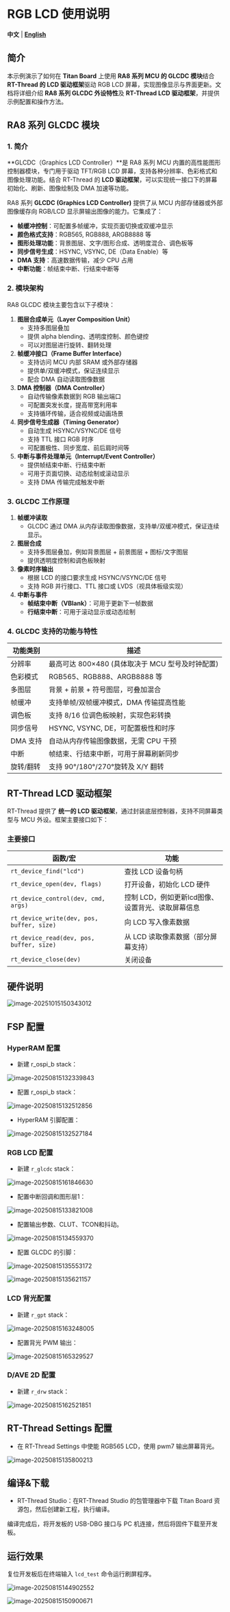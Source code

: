 # RGB LCD 使用说明

**中文** | [**English**](./README.md)

## 简介

本示例演示了如何在 **Titan Board** 上使用 **RA8 系列 MCU 的 GLCDC 模块**结合 **RT-Thread 的 LCD 驱动框架**驱动 RGB LCD 屏幕，实现图像显示与界面更新。文档将详细介绍 **RA8 系列 GLCDC 外设特性**及 **RT-Thread LCD 驱动框架**，并提供示例配置和操作方法。

## RA8 系列 GLCDC 模块

### 1. 简介

**GLCDC（Graphics LCD Controller）**是 RA8 系列 MCU 内置的高性能图形控制器模块，专门用于驱动 TFT/RGB LCD 屏幕，支持各种分辨率、色彩格式和图像处理功能。结合 RT-Thread 的 **LCD 驱动框架**，可以实现统一接口下的屏幕初始化、刷新、图像绘制及 DMA 加速等功能。

RA8 系列 **GLCDC (Graphics LCD Controller)** 提供了从 MCU 内部存储器或外部图像缓存向 RGB/LCD 显示屏输出图像的能力。它集成了：

- **帧缓冲控制**：可配置多帧缓冲，实现页面切换或双缓冲显示
- **颜色格式支持**：RGB565, RGB888, ARGB8888 等
- **图形处理功能**：背景图层、文字/图形合成、透明度混合、调色板等
- **同步信号生成**：HSYNC, VSYNC, DE（Data Enable）等
- **DMA 支持**：高速数据传输，减少 CPU 占用
- **中断功能**：帧结束中断、行结束中断等

### 2. 模块架构

RA8 GLCDC 模块主要包含以下子模块：

1. **图层合成单元（Layer Composition Unit）**
   - 支持多图层叠加
   - 提供 alpha blending、透明度控制、颜色键控
   - 可以对图层进行旋转、翻转处理
2. **帧缓冲接口（Frame Buffer Interface）**
   - 支持访问 MCU 内部 SRAM 或外部存储器
   - 提供单/双缓冲模式，保证连续显示
   - 配合 DMA 自动读取图像数据
3. **DMA 控制器（DMA Controller）**
   - 自动传输像素数据到 RGB 输出端口
   - 可配置突发长度，提高带宽利用率
   - 支持循环传输，适合视频或动画场景
4. **同步信号生成器（Timing Generator）**
   - 自动生成 HSYNC/VSYNC/DE 信号
   - 支持 TTL 接口 RGB 时序
   - 可配置极性、同步宽度、前后肩时间等
5. **中断与事件处理单元（Interrupt/Event Controller）**
   - 提供帧结束中断、行结束中断
   - 可用于页面切换、动态绘制或滚动显示
   - 支持 DMA 传输完成触发中断

### 3. GLCDC 工作原理

1. **帧缓冲读取**
   - GLCDC 通过 DMA 从内存读取图像数据，支持单/双缓冲模式，保证连续显示。
2. **图层合成**
   - 支持多图层叠加，例如背景图层 + 前景图层 + 图标/文字图层
   - 提供透明度控制和调色板映射
3. **像素时序输出**
   - 根据 LCD 的接口要求生成 HSYNC/VSYNC/DE 信号
   - 支持 RGB 并行接口、TTL 接口或 LVDS（视具体板级实现）
4. **中断与事件**
   - **帧结束中断（VBlank）**：可用于更新下一帧数据
   - **行结束中断**：可用于滚动显示或动态绘制

### 4. GLCDC 支持的功能与特性

| 功能类别  | 描述                                             |
| --------- | ------------------------------------------------ |
| 分辨率    | 最高可达 800×480 (具体取决于 MCU 型号及时钟配置) |
| 色彩模式  | RGB565、RGB888、ARGB8888 等                      |
| 多图层    | 背景 + 前景 + 符号图层，可叠加混合               |
| 帧缓冲    | 支持单帧/双帧缓冲模式，DMA 传输提高性能          |
| 调色板    | 支持 8/16 位调色板映射，实现色彩转换             |
| 同步信号  | HSYNC, VSYNC, DE，可配置极性和时序               |
| DMA 支持  | 自动从内存传输图像数据，无需 CPU 干预            |
| 中断      | 帧结束、行结束中断，可用于屏幕刷新同步           |
| 旋转/翻转 | 支持 90°/180°/270°旋转及 X/Y 翻转                |

## RT-Thread LCD 驱动框架

RT-Thread 提供了 **统一的 LCD 驱动框架**，通过封装底层控制器，支持不同屏幕类型与 MCU 外设。框架主要接口如下：

### 主要接口

| 函数/宏                                   | 功能                                              |
| ----------------------------------------- | ------------------------------------------------- |
| `rt_device_find("lcd")`                   | 查找 LCD 设备句柄                                 |
| `rt_device_open(dev, flags)`              | 打开设备，初始化 LCD 硬件                         |
| `rt_device_control(dev, cmd, args)`       | 控制 LCD，例如更新lcd图像、设置背光、读取屏幕信息 |
| `rt_device_write(dev, pos, buffer, size)` | 向 LCD 写入像素数据                               |
| `rt_device_read(dev, pos, buffer, size)`  | 从 LCD 读取像素数据（部分屏幕支持）               |
| `rt_device_close(dev)`                    | 关闭设备                                          |

## 硬件说明

![image-20251015150343012](figures/image-20251015150343012.png)

## FSP 配置

### HyperRAM 配置

* 新建 r_ospi_b stack：

![image-20250815132339843](figures/image-20250815132339843.png)

* 配置 r_ospi_b stack：

![image-20250815132512856](figures/image-20250815132512856.png)

* HyperRAM 引脚配置：

![image-20250815132527184](figures/image-20250815132527184.png)

### RGB LCD 配置

* 新建 `r_glcdc` stack：

![image-20250815161846630](figures/image-20250815161846630.png)

* 配置中断回调和图形层1：

![image-20250815133821008](figures/image-20250815133821008.png)

* 配置输出参数、CLUT、TCON和抖动。

![image-20250815134559370](figures/image-20250815134559370.png)

* 配置 GLCDC 的引脚：

![image-20250815135553172](figures/image-20250815135553172.png)

![image-20250815135621157](figures/image-20250815135621157.png)

### LCD 背光配置

* 新建 `r_gpt` stack：

![image-20250815163248005](figures/image-20250815163248005.png)

* 配置背光 PWM 输出：

![image-20250815165329527](figures/image-20250815165329527.png)

### D/AVE 2D 配置

* 新建 `r_drw` stack：

![image-20250815162521851](figures/image-20250815162521851.png)

## RT-Thread Settings 配置

* 在 RT-Thread Settings 中使能 RGB565 LCD，使用 pwm7 输出屏幕背光。

![image-20250815135800213](figures/image-20250815135800213.png)

## 编译&下载

* RT-Thread Studio：在RT-Thread Studio 的包管理器中下载 Titan Board 资源包，然后创建新工程，执行编译。


编译完成后，将开发板的 USB-DBG 接口与 PC 机连接，然后将固件下载至开发板。

## 运行效果

复位开发板后在终端输入 `lcd_test` 命令运行刷屏程序。

![image-20250815144902552](figures/image-20250815144902552.png)

![image-20250815150900671](figures/image-20250815150900671.png)
